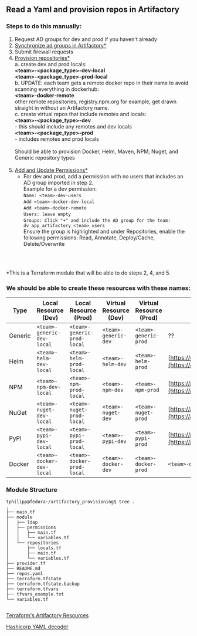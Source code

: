 ## Read a Yaml and provision repos in Artifactory

### Steps to do this manually:

1. Request AD groups for dev and prod if you haven't already
2. <u>Synchronize ad groups in Artifactory*</u>
3. Submit firewall requests
4. <u>Provision repositories*</u><br>
    a. create dev and prod locals:<br>
        **\<team>-\<package_type>-dev-local**<br>
        **\<team>-\<package_type>-prod-local**<br>
    b. UPDATE: each team gets a remote docker repo in their name to avoid scanning everything in dockerhub:<br>
        **\<team>-docker-remote**<br>
        other remote repositories, registry.npm.org for example, get drawn straight in without an Artifactory name.<br>
    c. create virtual repos that include remotes and locals:<br>
        **\<team>-\<package_type>-dev**<br>
          - this should include any remotes and dev locals<br>
        **\<team>-\<package_type>-prod**<br>
          - includes remotes and prod locals<br><br>
    Should be able to provision Docker, Helm, Maven, NPM, Nuget, and Generic repository types<br><br>
5. <u>Add and Update Permissions*</u><br>
    - For dev and prod, add a permission with no users that includes an AD group imported in step 2.<br>
      Example for a dev permission:<br>
      `Name: <team>-dev-users`<br>
      `Add <team>-docker-dev-local`<br>
      `Add <team>-docker-remote`<br>
      `Users: leave empty`<br>
      `Groups: Click "+" and include the AD group for the team: dv_app_artifactory_<team>_users`<br>
      Ensure the group is highlighted and under Repositories, enable the following permissions: Read, Annotate, Deploy/Cache, Delete/Overwrite
<br>
<br>
      

*This is a Terraform module that will be able to do steps 2, 4, and 5. <br>

### We should be able to create these resources with these names: 


| Type    | Local Resource (Dev)           | Local Resource (Prod)           | Virtual Resource (Dev)           | Virtual Resource (Prod)           | Remote Resource                             |
|---------|--------------------------------|---------------------------------|----------------------------------|----------------------------------|---------------------------------------------|
| Generic | `<team>-generic-dev-local`     | `<team>-generic-prod-local`     | `<team>-generic-dev`     | `<team>-generic-prod`    | ??                              |
| Helm    | `<team>-helm-dev-local`        | `<team>-helm-prod-local`        | `<team>-helm-dev`        | `<team>-helm-prod`       | [https://charts.helm.sh/stable](https://charts.helm.sh/stable) |
| NPM     | `<team>-npm-dev-local`         | `<team>-npm-prod-local`         | `<team>-npm-dev`         | `<team>-npm-prod`        | [https://registry.npmjs.org](https://registry.npmjs.org)         |
| NuGet   | `<team>-nuget-dev-local`       | `<team>-nuget-prod-local`       | `<team>-nuget-dev`       | `<team>-nuget-prod`      | [https://api.nuget.org/v3/index.json](https://api.nuget.org/v3/index.json) |
| PyPI    | `<team>-pypi-dev-local`        | `<team>-pypi-prod-local`        | `<team>-pypi-dev`        | `<team>-pypi-prod`       | [https://pypi.org/simple](https://pypi.org/simple)               |
| Docker  | `<team>-docker-dev-local`      | `<team>-docker-prod-local`      | `<team>-docker-dev`      | `<team>-docker-prod`     | `<team>-docker-remote`                     |


### Module Structure
```
tphilipp@fedora~/artifactory_provisioning$ tree .
.
├── main.tf
├── module
│   ├── ldap
│   ├── permissions
│   │   ├── main.tf
│   │   └── variables.tf
│   └── repositories
│       ├── locals.tf
│       ├── main.tf
│       └── variables.tf
├── provider.tf
├── README.md
├── repos.yaml
├── terraform.tfstate
├── terraform.tfstate.backup
├── terraform.tfvars
├── tfvars_example.txt
└── variables.tf


```

[Terraform's Artifactory Resources](https://registry.terraform.io/providers/jfrog/artifactory/latest/docs)

[Hashicorp YAML decoder](https://developer.hashicorp.com/terraform/language/functions/yamldecode)


